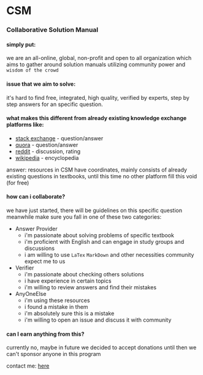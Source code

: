 # CSM
### Collaborative Solution Manual


#### simply put:
we are an all-online, global, non-profit and open to all organization 
which aims to gather around solution manuals utilizing community power
and `wisdom of the crowd`

#### issue that we aim to solve:  
it's hard to find free, integrated, high quality,
verified by experts, 
step by step answers for an specific question.

#### what makes this different from already existing knowledge exchange platforms like:
* [stack exchange](https://stackexchange.com/) - question/answer
* [quora](https://www.quora.com/) - question/answer
* [reddit](https://reddit.com/) - discussion, rating
* [wikipedia](https://wikipedia.com/) - encyclopedia

answer: resources in CSM have coordinates, mainly consists of already existing
questions in textbooks, until this time no other platform fill this void (for free)


#### how can i collaborate?
we have just started, there will be guidelines on this specific question  
meanwhile make sure you fall in one of these two categories:

* Answer Provider
    * i'm passionate about solving problems of specific textbook
    * i'm proficient with English and can engage in study groups and discussions
    * i am willing to use `LaTex` `MarkDown` and other necessities community expect me to us
* Verifier
  * i'm passionate about checking others solutions 
  * i have experience in certain topics
  * i'm willing to review answers and find their mistakes
* AnyOneElse
    * i'm using these resources
    * i found a mistake in them
    * i'm absolutely sure this is a mistake
    * i'm willing to open an issue and discuss it with community

#### can I earn anything from this?
currently no, maybe in future we decided to accept donations until then we can't sponsor anyone in this program


contact me: [here](mailto:human.ardaki@ut.ac.ir)